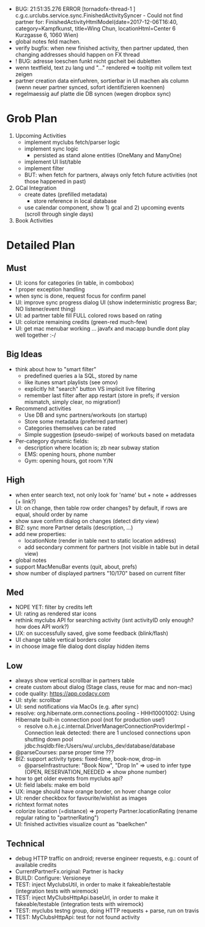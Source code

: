 * BUG: 21:51:35.276 ERROR [tornadofx-thread-1              ] c.g.c.urclubs.service.sync.FinishedActivitySyncer - Could not find partner for: FinishedActivityHtmlModel(date=2017-12-06T16:40, category=Kampfkunst, title=Wing Chun, locationHtml=Center 6<br>Kurzgasse 6, 1060 Wien)
*  global notes feld machen. 
* verify bugfix: when new finished activity, then partner updated, then changing addresses should happen on FX thread
* ! BUG: adresse loeschen funkt nicht gscheit bei dubletten
* wenn textfield, text zu lang und "..." rendered => tooltip mit vollem text zeigen
* partner creation data einfuehren, sortierbar in UI machen als column (wenn neuer partner synced, sofort identifizieren koennen)
* regelmaessig auf platte die DB syncen (wegen dropbox sync)

# Grob Plan

1. Upcoming Activities
    * implement myclubs fetch/parser logic
    * implement sync logic
        - persisted as stand alone entities (OneMany and ManyOne)
    * implement UI list/table
    * implement filter
    * BUT: when fetch for partners, always only fetch future activities (not those happened in past)
1. GCal Integration
    * create dates (prefilled metadata)
        - store reference in local database
    * use calendar component, show 1) gcal and 2) upcoming events (scroll through single days)
1. Book Activities

# Detailed Plan

## Must

* UI: icons for categories (in table, in combobox)
* ! proper exception handling
* when sync is done, request focus for confirm panel
* UI: improve sync progress dialog UI (show indeterministic progress Bar; NO listener/event thing)
* UI: ad partner table fill FULL colored rows based on rating
* UI: colorize remaining credits (green-red much-few)
* UI: get mac menubar working ... javafx and macapp bundle dont play well together :-/ 

## Big Ideas

* think about how to "smart filter"
    * predefined queries a la SQL, stored by name
    * like itunes smart playlists (see omov)
    * explicitly hit "search" button VS implicit live filtering
    * remember last filter after app restart (store in prefs; if version mismatch, simply clear, no migration!)
* Recommend activities
    * Use DB and sync partners/workouts (on startup)
    * Store some metadata (preferred partner)
    * Categories themselves can be rated
    * Simple suggestion (pseudo-swipe) of workouts based on metadata
* Per-category dynamic fields:
    * description where location is; zb near subway station
    * EMS: opening hours, phone number
    * Gym: opening hours, got room Y/N

## High

* when enter search text, not only look for 'name' but + note + addresses (+ link?)
* UI: on change, then table row order changes? by default, if rows are equal, should order by name
* show save confirm dialog on changes (detect dirty view)
* BIZ: sync more Partner details (description, ...)
* add new properties: 
    * locationNote (render in table next to static location address)
    * add secondary comment for partners (not visible in table but in detail view)
* global notes
* support MacMenuBar events (quit, about, prefs)
* show number of displayed partners "10/170" based on current filter

## Med

* NOPE YET: filter by credits left
* UI: rating as rendered star icons
* rethink myclubs API for searching activity (isnt activityID only enough? how does API work?)
* UX: on successfully saved, give some feedback (blink/flash)
* UI change table vertical borders color
* in choose image file dialog dont display hidden items

## Low

* always show vertical scrollbar in partners table
* create custom about dialog (Stage class, reuse for mac and non-mac)
* code quality: https://app.codacy.com
* UI: style: scrollbar
* UI: send notifications via MacOs (e.g. after sync)
* resolve: org.hibernate.orm.connections.pooling - HHH10001002: Using Hibernate built-in connection pool (not for production use!)
    * resolve o.h.e.j.c.internal.DriverManagerConnectionProviderImpl - Connection leak detected: there are 1 unclosed connections upon shutting down pool jdbc:hsqldb:file:/Users/wu/.urclubs_dev/database/database
* @parseCourses: parse proper time ???
* BIZ: support activity types: fixed-time, book-now, drop-in
    * @parseInfrastructure: "Book Now", "Drop In" => used to infer type (OPEN, RESERVATION_NEEDED => show phone number)
* how to get older events from myclubs api?
* UI: field labels: make em bold
* UX: image should have orange border, on hover change color
* UI: render checkbox for favourite/wishlist as images
* richtext format notes
* colorize location (=distance) => property Partner.locationRating (rename regular rating to "partnerRating")
* UI: finished activities visualize count as "baelkchen"

## Technical

* debug HTTP traffic on android; reverse engineer requests, e.g.: count of available credits
* CurrentPartnerFx.original: Partner is hacky
* BUILD: Configure: Versioneye
* TEST: inject MyclubsUtil, in order to make it fakeable/testable (integration tests with wiremock)
* TEST: inject MyClubsHttpApi.baseUrl, in order to make it fakeable/testable (integration tests with wiremock)
* TEST: myclubs testng group, doing HTTP requests + parse, run on travis
* TEST: MyClubsHttpApi: test for not found activity
